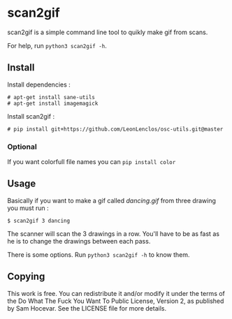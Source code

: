 # scan2gif

scan2gif is a simple command line tool to quikly make gif from scans.

For help, run `python3 scan2gif -h`.

## Install


Install dependencies :

    # apt-get install sane-utils 
    # apt-get install imagemagick

Install scan2gif :

    # pip install git+https://github.com/LeonLenclos/osc-utils.git@master

### Optional

If you want colorfull file names you can `pip install color`

## Usage

Basically if you want to make a gif called *dancing.gif* from three drawing you must run :

    $ scan2gif 3 dancing

The scanner will scan the 3 drawings in a row. You'll have to be as fast as he is to change the drawings between each pass.

There is some options. Run `python3 scan2gif -h` to know them.

## Copying

This work is free. You can redistribute it and/or modify it under the
terms of the Do What The Fuck You Want To Public License, Version 2,
as published by Sam Hocevar. See the LICENSE file for more details.

